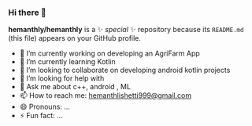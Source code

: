 ### Hi there 👋


**hemanthly/hemanthly** is a ✨ _special_ ✨ repository because its `README.md` (this file) appears on your GitHub profile.


- 🔭 I’m currently working on developing an AgriFarm App
- 🌱 I’m currently learning Kotlin 
- 👯 I’m looking to collaborate on developing android kotlin projects
- 🤔 I’m looking for help with 
- 💬 Ask me about c++, android , ML
- 📫 How to reach me: hemanthlishetti999@gmail.com
- 😄 Pronouns: ...
- ⚡ Fun fact: ...

